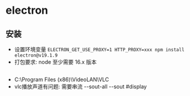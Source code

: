 # electron

## 安装
- 设置环境变量 `ELECTRON_GET_USE_PROXY=1 HTTP_PROXY=xxx npm install electron@v19.1.9`
- 打包要求: node 至少需要 16.x 版本

## 
- C:\Program Files (x86)\VideoLAN\VLC
- vlc播放声道有问题: 需要串流 --sout-all --sout #display